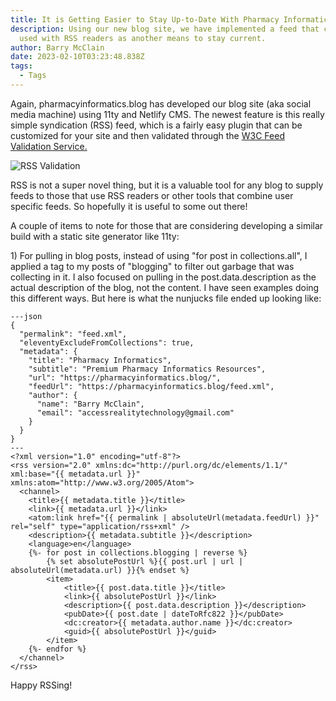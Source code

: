 ```yaml
---
title: It is Getting Easier to Stay Up-to-Date With Pharmacy Informatics- New RSS Feed
description: Using our new blog site, we have implemented a feed that can be
  used with RSS readers as another means to stay current.
author: Barry McClain
date: 2023-02-10T03:23:48.838Z
tags:
  - Tags
---
```

Again, pharmacyinformatics.blog has developed our blog site (aka social media machine) using 11ty and Netlify CMS.  The newest feature is this really simple syndication (RSS) feed, which is a fairly easy plugin that can be customized for your site and then validated through  the [W3C Feed Validation Service.](https://validator.w3.org/feed/)

![RSS Validation](/static/img/rss-validation.png "RSS Validation")

R﻿SS is not a super novel thing, but it is a valuable tool for any blog to supply feeds to those that use RSS readers or other tools that combine user specific feeds.  So hopefully it is useful to some out there!

A﻿ couple of items to note for those that are considering developing a similar build with a static site generator like 11ty:

1﻿) For pulling in blog posts, instead of using "for post in collections.all", I applied a tag to my posts of "blogging" to filter out garbage that was collecting in it.  I also focused on pulling in the post.data.description as the actual description of the blog, not the content.  I have seen examples doing this different ways.  But here is what the nunjucks file ended up looking like:

```
---json
{
  "permalink": "feed.xml",
  "eleventyExcludeFromCollections": true,
  "metadata": {
    "title": "Pharmacy Informatics",
    "subtitle": "Premium Pharmacy Informatics Resources",
    "url": "https://pharmacyinformatics.blog/",
    "feedUrl": "https://pharmacyinformatics.blog/feed.xml",
    "author": {
      "name": "Barry McClain",
      "email": "accessrealitytechnology@gmail.com"
    }
  }
}
---
<?xml version="1.0" encoding="utf-8"?>
<rss version="2.0" xmlns:dc="http://purl.org/dc/elements/1.1/" xml:base="{{ metadata.url }}" xmlns:atom="http://www.w3.org/2005/Atom">
  <channel>
    <title>{{ metadata.title }}</title>
    <link>{{ metadata.url }}</link>
    <atom:link href="{{ permalink | absoluteUrl(metadata.feedUrl) }}" rel="self" type="application/rss+xml" />
    <description>{{ metadata.subtitle }}</description>
    <language>en</language>
    {%- for post in collections.blogging | reverse %}
        {% set absolutePostUrl %}{{ post.url | url | absoluteUrl(metadata.url) }}{% endset %}
        <item>
            <title>{{ post.data.title }}</title>
            <link>{{ absolutePostUrl }}</link>
            <description>{{ post.data.description }}</description>
            <pubDate>{{ post.date | dateToRfc822 }}</pubDate>
            <dc:creator>{{ metadata.author.name }}</dc:creator>
            <guid>{{ absolutePostUrl }}</guid>
        </item>
    {%- endfor %}
  </channel>
</rss>
```

H﻿appy RSSing!